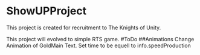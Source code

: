 # ShowUPProject
 This project is created for recruitment to The Knights of Unity.

 This project will evolved to simple RTS game.
#ToDo
##Animations
Change Animation of GoldMain Text. Set time to be equell to info.speedProduction